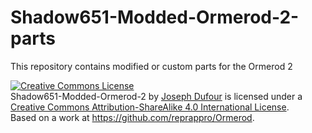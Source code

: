# Shadow651-Modded-Ormerod-2-parts
This repository contains modified or custom parts for the Ormerod 2


<a rel="license" href="http://creativecommons.org/licenses/by-sa/4.0/"><img alt="Creative Commons License" style="border-width:0" src="https://i.creativecommons.org/l/by-sa/4.0/88x31.png" /></a><br /><span xmlns:dct="http://purl.org/dc/terms/" property="dct:title">Shadow651-Modded-Ormerod-2</span> by <a xmlns:cc="http://creativecommons.org/ns#" href="http://dufour3d.blogspot.com" property="cc:attributionName" rel="cc:attributionURL">Joseph Dufour</a> is licensed under a <a rel="license" href="http://creativecommons.org/licenses/by-sa/4.0/">Creative Commons Attribution-ShareAlike 4.0 International License</a>.<br />Based on a work at <a xmlns:dct="http://purl.org/dc/terms/" href="https://github.com/reprappro/Ormerod" rel="dct:source">https://github.com/reprappro/Ormerod</a>.
